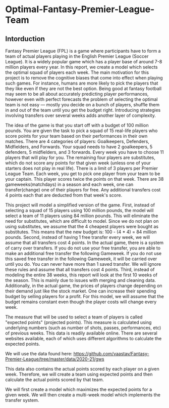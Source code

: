 # Optimal-Fantasy-Premier-League-Team

## Intorduction
  
Fantasy Premier League (FPL) is a game where participants have to form a team of actual players playing in the English Premier League (Soccer League). It is a widely popular game which has a player base of around 7-8 million players every year. In this report, we create a model which selects the optimal squad of players each week. The main motivation for this project is to remove the cognitive biases that come into effect when playing such games. For instance, humans are more likely to pick the players that they like even if they are not the best option. Being good at fantasy football may seem to be all about accurately predicting player performances, however even with perfect forecasts the problem of selecting the optimal team is not easy — mostly you decide on a bunch of players, shuffle them in and out of the team until you get the budget right. Introducing strategies involving transfers over several weeks adds another layer of complexity.

The idea of the game is that you start off with a budget of 100 million pounds. You are given the task to pick a squad of 15 real-life players who score points for your team based on their performances in their own matches. There are 4 categories of players: Goalkeepers, Defenders, Midfielders, and Forwards. Your squad needs to have 2 goalkeepers, 5 defenders, 5 midfielders, and 3 forwards. Every week you have to choose 11 players that will play for you. The remaining four players are substitutes, which do not score any points for that given week (unless one of your starters does not play in real life). There is a limit of 3 players per Premier League Team. Each week, you get to pick one player from your team to be your captain. This player scores twice the points on that week. There are 38 gameweeks(matchdays) in a season and each week, one can transfer(change) one of their players for free. Any additional transfers cost 4 points each that are deducted from that week's score.

This project will model a simplified version of the game. First, instead of selecting a squad of 15 players using 100 million pounds, the model will select a team of 11 players using 84 million pounds. This will eliminate the need for substitutes, which are difficult to model. Since we do not plan on using substitutes, we assume that the 4 cheapest players were bought as substitutes. This means that the new budget is: 100 - (4 * 4) = 84 million pounds. Second, instead of having 1 free transfer every week, we will assume that all transfers cost 4 points. In the actual game, there is a system of carry over transfers. If you do not use your free transfer, you are able to make an additional free transfer the following Gameweek. If you do not use this saved free transfer in the following Gameweek, it will be carried over until you do. You can never have more than 1 saved transfer. We will ignore these rules and assume that all transfers cost 4 points. Third, instead of modeling the entire 38 weeks, this report will look at the first 10 weeks of the season. This is mainly due to issues with merging and cleaning data. Additionally, in the actual game, the prices of players change depending on their demand just like the stock market. One can increase their spending budget by selling players for a profit. For this model, we will assume that the budget remains constant even though the player costs will change every week.

The measure that will be used to select a team of players is called "expected points" (projected points). This measure is calculated using underlying numbers (such as number of shots, passes, performances, etc) of previous weeks. This data is readily available online. There are several websites available, each of which uses different algorithms to calculate the expected points.

We will use the data found here: https://github.com/vaastav/Fantasy-Premier-League/tree/master/data/2020-21/gws

This data also contains the actual points scored by each player on a given week. Therefore, we will create a team using expected points and then calculate the actual points scored by that team.

We will first create a model which maximizes the expected points for a given week. We will then create a multi-week model which implements the transfer system.
